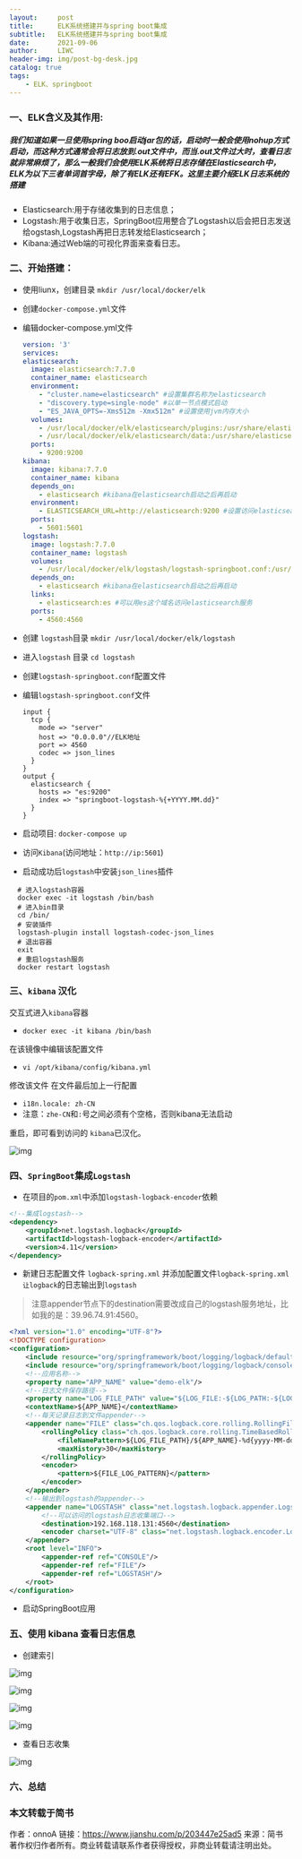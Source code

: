 ```yaml
---
layout:     post
title:      ELK系统搭建并与spring boot集成
subtitle:   ELK系统搭建并与spring boot集成
date:       2021-09-06
author:     LIWC
header-img: img/post-bg-desk.jpg
catalog: true
tags:
    - ELK、springboot
---
```


### 一、ELK含义及其作用:

##### 我们知道如果一旦使用spring boo启动jar包的话，启动时一般会使用nohup方式启动，而这种方式通常会将日志放到.out文件中，而当.out文件过大时，查看日志就非常麻烦了，那么一般我们会使用ELK系统将日志存储在Elasticsearch中，ELK为以下三者单词首字母，除了有ELK还有EFK。这里主要介绍ELK日志系统的搭建

- Elasticsearch:用于存储收集到的日志信息；
- Logstash:用于收集日志，SpringBoot应用整合了Logstash以后会把日志发送给ogstash,Logstash再把日志转发给Elasticsearch；
- Kibana:通过Web端的可视化界面来查看日志。

### 二、开始搭建：

- 使用liunx，创建目录
  `mkdir /usr/local/docker/elk`

- 创建`docker-compose.yml`文件

- 编辑docker-compose.yml文件

  ```yml
  version: '3'
  services:
  elasticsearch:
    image: elasticsearch:7.7.0
    container_name: elasticsearch
    environment:
      - "cluster.name=elasticsearch" #设置集群名称为elasticsearch
      - "discovery.type=single-node" #以单一节点模式启动
      - "ES_JAVA_OPTS=-Xms512m -Xmx512m" #设置使用jvm内存大小
    volumes:
      - /usr/local/docker/elk/elasticsearch/plugins:/usr/share/elasticsearch/plugins #插件文件挂载
      - /usr/local/docker/elk/elasticsearch/data:/usr/share/elasticsearch/data #数据文件挂载
    ports:
      - 9200:9200
  kibana:
    image: kibana:7.7.0
    container_name: kibana
    depends_on:
      - elasticsearch #kibana在elasticsearch启动之后再启动
    environment:
      - ELASTICSEARCH_URL=http://elasticsearch:9200 #设置访问elasticsearch的地址
    ports:
      - 5601:5601
  logstash:
    image: logstash:7.7.0
    container_name: logstash
    volumes:
      - /usr/local/docker/elk/logstash/logstash-springboot.conf:/usr/share/logstash/pipeline/logstash.conf #挂载logstash的配置文件
    depends_on:
      - elasticsearch #kibana在elasticsearch启动之后再启动
    links:
      - elasticsearch:es #可以用es这个域名访问elasticsearch服务
    ports:
      - 4560:4560
  ```

- 创建 `logstash`目录
   `mkdir /usr/local/docker/elk/logstash`

- 进入`logstash` 目录
   `cd logstash`

- 创建`logstash-springboot.conf`配置文件

- 编辑`logstash-springboot.conf`文件

  ```shell
  input {
    tcp {
      mode => "server"
      host => "0.0.0.0"//ELK地址
      port => 4560
      codec => json_lines
    }
  }
  output {
    elasticsearch {
      hosts => "es:9200"
      index => "springboot-logstash-%{+YYYY.MM.dd}"
    }
  }
  ```

- 启动项目:
  `docker-compose up`

- 访问`Kibana`(访问地址：`http://ip:5601`)

- 启动成功后`logstash`中安装`json_lines`插件

```shell
  # 进入logstash容器
  docker exec -it logstash /bin/bash
  # 进入bin目录
  cd /bin/
  # 安装插件
  logstash-plugin install logstash-codec-json_lines
  # 退出容器
  exit
  # 重启logstash服务
  docker restart logstash
```

###   三、`kibana` 汉化

交互式进入`kibana`容器

- `docker exec -it kibana /bin/bash`

在该镜像中编辑该配置文件

- `vi /opt/kibana/config/kibana.yml`

修改该文件 在文件最后加上一行配置

- `i18n.locale: zh-CN`
- 注意：`zhe-CN`和`:`号之间必须有个空格，否则kibana无法启动

重启，即可看到访问的 `kibana`已汉化。

![img](https:////upload-images.jianshu.io/upload_images/15384793-123a5b69a6c49a20?imageMogr2/auto-orient/strip|imageView2/2/w/1200/format/webp)



### 四、`SpringBoot`集成`Logstash`

- 在项目的`pom.xml`中添加`logstash-logback-encoder`依赖

```xml
<!--集成logstash-->
<dependency>
    <groupId>net.logstash.logback</groupId>
    <artifactId>logstash-logback-encoder</artifactId>
    <version>4.11</version>
</dependency>
```

- 新建日志配置文件 `logback-spring.xml` 并添加配置文件`logback-spring.xml让logback`的日志输出到`logstash`

> 注意appender节点下的destination需要改成自己的logstash服务地址，比如我的是：39.96.74.91:4560。

```xml
<?xml version="1.0" encoding="UTF-8"?>
<!DOCTYPE configuration>
<configuration>
    <include resource="org/springframework/boot/logging/logback/defaults.xml"/>
    <include resource="org/springframework/boot/logging/logback/console-appender.xml"/>
    <!--应用名称-->
    <property name="APP_NAME" value="demo-elk"/>
    <!--日志文件保存路径-->
    <property name="LOG_FILE_PATH" value="${LOG_FILE:-${LOG_PATH:-${LOG_TEMP:-${java.io.tmpdir:-/tmp}}}/logs}"/>
    <contextName>${APP_NAME}</contextName>
    <!--每天记录日志到文件appender-->
    <appender name="FILE" class="ch.qos.logback.core.rolling.RollingFileAppender">
        <rollingPolicy class="ch.qos.logback.core.rolling.TimeBasedRollingPolicy">
            <fileNamePattern>${LOG_FILE_PATH}/${APP_NAME}-%d{yyyy-MM-dd}.log</fileNamePattern>
            <maxHistory>30</maxHistory>
        </rollingPolicy>
        <encoder>
            <pattern>${FILE_LOG_PATTERN}</pattern>
        </encoder>
    </appender>
    <!--输出到logstash的appender-->
    <appender name="LOGSTASH" class="net.logstash.logback.appender.LogstashTcpSocketAppender">
        <!--可以访问的logstash日志收集端口-->
        <destination>192.168.118.131:4560</destination>
        <encoder charset="UTF-8" class="net.logstash.logback.encoder.LogstashEncoder"/>
    </appender>
    <root level="INFO">
        <appender-ref ref="CONSOLE"/>
        <appender-ref ref="FILE"/>
        <appender-ref ref="LOGSTASH"/>
    </root>
</configuration>
```

- 启动SpringBoot应用

### 五、使用 kibana 查看日志信息

- 创建索引

![img](https:////upload-images.jianshu.io/upload_images/15384793-be372fc0c97365ec?imageMogr2/auto-orient/strip|imageView2/2/w/1200/format/webp)



![img](https:////upload-images.jianshu.io/upload_images/15384793-71f445d7993d260f?imageMogr2/auto-orient/strip|imageView2/2/w/1200/format/webp)



![img](https:////upload-images.jianshu.io/upload_images/15384793-5286a998f482797c?imageMogr2/auto-orient/strip|imageView2/2/w/1200/format/webp)



![img](https:////upload-images.jianshu.io/upload_images/15384793-831bd34e6c88ab2f?imageMogr2/auto-orient/strip|imageView2/2/w/1200/format/webp)



- 查看日志收集

![img](https:////upload-images.jianshu.io/upload_images/15384793-f95781490002d5f5?imageMogr2/auto-orient/strip|imageView2/2/w/1200/format/webp)

### 六、总结



### 本文转载于简书

 作者：onnoA
 链接：https://www.jianshu.com/p/203447e25ad5
 来源：简书
 著作权归作者所有。商业转载请联系作者获得授权，非商业转载请注明出处。

  